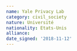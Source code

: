 ```yaml
---
name: Yale Privacy Lab 
category: civil_society
nature: Université
nationality: Etats-Unis
alliance: 
date_signed: '2018-11-12'
---
```

    